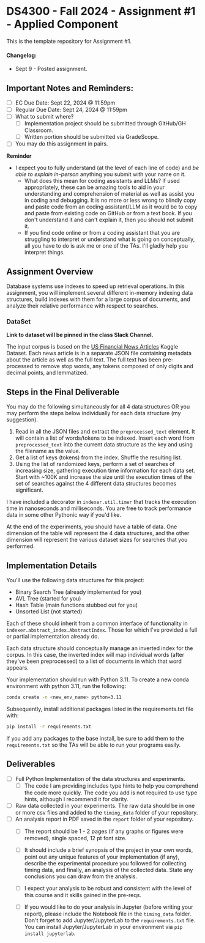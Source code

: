 # DS4300 - Fall 2024 - Assignment #1 - Applied Component

This is the template repository for Assignment #1. 

#### Changelog:

- Sept 9 - Posted assignment. 

## Important Notes and Reminders:

- [ ] EC Due Date: Sept 22, 2024 @ 11:59pm
- [ ] Regular Due Date: Sept 24, 2024 @ 11:59pm
- [ ] What to submit where?
  - [ ] Implementation project should be submitted through GitHub/GH Classroom.
  - [ ] Written portion should be submitted via GradeScope.
- [ ] You may do this assignment in pairs. 

**Reminder**

- I expect you to fully understand (at the level of each line of code) and *be able to explain in-person* anything you submit with your name on it. 
  - What does this mean for coding assistants and LLMs? If used appropriately, these can be amazing tools to aid in your understanding and comprehension of material as well as assist you in coding and debugging. It is no more or less wrong to blindly copy and paste code from an coding assistant/LLM as it would be to copy and paste from existing code on GitHub or from a text book. If you don't understand it and can't explain it, then you should not submit it. 
  - If you find code online or from a coding assistant that you are struggling to interpret or understand what is going on conceptually, all you have to do is ask me or one of the TAs.  I'll gladly help you interpret things. 

## Assignment Overview

Database systems use indexes to speed up retrieval operations.  In this assignment, you will implement several different in-memory indexing data structures, build indexes with them for a large corpus of documents, and analyze their relative performance with respect to searches. 

### DataSet

**Link to dataset will be pinned in the class Slack Channel.**

The input corpus is based on the [US Financial News Articles](https://www.kaggle.com/datasets/jeet2016/us-financial-news-articles) Kaggle Dataset. Each news article is in a separate JSON file containing metadata about the article as well as the full text.  The full text has been pre-processed to remove stop words, any tokens composed of only digits and decimal points, and lemmatized. 

## Steps in the Final Deliverable

You may do the following simultaneously for all 4 data structures OR you may perform the steps below individually for each data structure (my suggestion).

1. Read in all the JSON files and extract the `preprocessed_text` element. It will contain a list of words/tokens to be indexed.  Insert each word from `preprocessed_text` into the current data structure as the key and using the filename as the value. 
1. Get a list of keys (tokens) from the index. Shuffle the resulting list. 
1. Using the list of randomized keys, perform a set of searches of increasing size, gathering execution time information for each data set. Start with ~100K and increase the size until the execution times of the set of searches against the 4 different data structures becomes significant.  

I have included a decorator in `indexer.util.timer` that tracks the execution time in nanoseconds and milliseconds.  You are free to track performance data in some other Pythonic way if you'd like.  

At the end of the experiments, you should have a table of data.  One dimension of the table will represent the 4 data structures, and the other dimension will represent the various dataset sizes for searches that you performed. 


## Implementation Details

You'll use the following data structures for this project:
- Binary Search Tree (already implemented for you)
- AVL Tree (started for you)
- Hash Table (main functions stubbed out for you)
- Unsorted List (not started)

Each of these should inherit from a common interface of functionality in `indexer.abstract_index.AbstractIndex`. Those for which I've provided a full or partial implementation already do. 

Each data structure should conceptually manage an inverted index for the corpus. In this case, the inverted index will map individual words (after they've been preprocessed) to a list of documents in which that word appears.

Your implementation should run with Python 3.11.  To create a new conda environment with python 3.11, run the following: 

```bash
conda create -n <new_env_name> python=3.11
```

Subsequently, install additional packages listed in the requirements.txt file with:
```bash
pip install -r requirements.txt
```

If you add any packages to the base install, be sure to add them to the `requirements.txt` so the TAs will be able to run your programs easily. 


## Deliverables 

- [ ] Full Python Implementation of the data structures and experiments. 
  - [ ] The code I am providing includes type hints to help you comprehend the code more quickly.  The code you add is not required to use type hints, although I recommend it for clarity. 
- [ ] Raw data collected in your experiments.  The raw data should be in one or more csv files and added to the `timing_data` folder of your repository.
- [ ] An analysis report in PDF saved in the `report` folder of your repository.
  - [ ] The report should be 1 - 2 pages (if any graphs or figures were removed), single spaced, 12 pt font size. 
  - [ ] It should include a brief synopsis of the project in your own words, point out any unique features of your implementation (if any), describe the experimental procedure you followed for collecting timing data, and finally, an analysis of the collected data. State any conclusions you can draw from the analysis. 
  - [ ] I expect your analysis to be robust and consistent with the level of this course and it skills gained in the pre-reqs. 
  - [ ] If you would like to do your analysis in Jupyter (before writing your report), please include the Notebook file in the `timing_data` folder. Don't forget to add Jupyter/JupyterLab to the `requirements.txt` file. You can install Jupyter/JupyterLab in your environment via `pip install jupyterlab`. 

